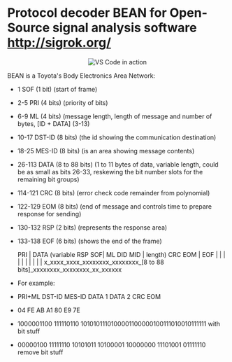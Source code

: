 # Protocol decoder BEAN for Open-Source signal analysis software http://sigrok.org/
<p align="center">
  <img alt="VS Code in action" src="https://cloud.githubusercontent.com/assets/11839736/16642200/6624dde0-43bd-11e6-8595-c81885ba0dc2.png">
</p>

BEAN is a Toyota's Body Electronics Area Network:
* 1 SOF (1 bit) (start of frame)
* 2-5 PRI (4 bits) (priority of bits)
* 6-9 ML (4 bits) (message length, length of message and number of bytes, [ID + DATA] (3-13)
* 10-17 DST-ID (8 bits) (the id showing the communication destination)
* 18-25 MES-ID (8 bits) (is an area showing message contents)
* 26-113 DATA (8 to 88 bits) (1 to 11 bytes of data, variable length, could be as small as bits 26-33, reskewing the bit number slots for the remaining bit groups)
* 114-121 CRC (8 bits) (error check code remainder from polynomial)
* 122-129 EOM (8 bits) (end of message and controls time to prepare response for sending)
* 130-132 RSP (2 bits) (represents the response area)
* 133-138 EOF (6 bits) (shows the end of the frame)

    PRI
    |                           DATA (variable                   RSP
 SOF|    ML   DID      MID      | length)      CRC      EOM      |  EOF
  | |    |    |        |        |              |        |        |  |
  x_xxxx_xxxx_xxxxxxxx_xxxxxxxx_[8 to 88 bits]_xxxxxxxx_xxxxxxxx_xx_xxxxxx 


* For example:

*    PRI+ML	 DST-ID   MES-ID   DATA 1   DATA 2   CRC     EOM 
*    04	 	 FE		  AB	   A1	    80	     E9	     7E

*  1000001100 111110110 1010101110100001100000100111010010111111   with bit stuff
*   00000100 11111110 10101011 10100001 10000000 11101001 01111110  remove bit stuff
